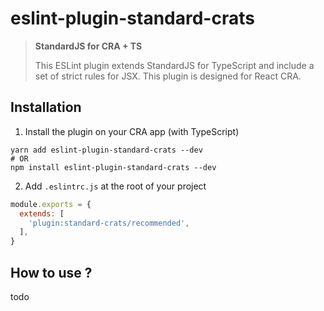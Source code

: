 # eslint-plugin-standard-crats
> **StandardJS for CRA + TS**
> 
> This ESLint plugin extends StandardJS for TypeScript and include a set of strict rules for JSX. This plugin is designed for React CRA.

## Installation

1) Install the plugin on your CRA app (with TypeScript)
```
yarn add eslint-plugin-standard-crats --dev
# OR
npm install eslint-plugin-standard-crats --dev
```
2) Add `.eslintrc.js` at the root of your project
```javascript
module.exports = {
  extends: [
    'plugin:standard-crats/recommended',
  ],
}
```
## How to use ?
todo